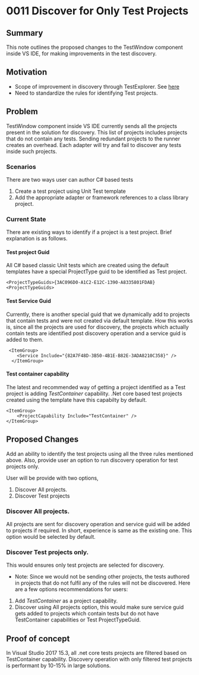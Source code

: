 # 0011 Discover for Only Test Projects

## Summary
This note outlines the proposed changes to the TestWindow component inside VS IDE,
for making improvements in the test discovery.

## Motivation
* Scope of improvement in discovery through TestExplorer. See [here](#Discovery.Proof)
* Need to standardize the rules for identifying Test projects.

## Problem
TestWindow component inside VS IDE currently sends all the projects present in the solution for discovery.
This list of projects includes projects that do not contain any tests.
Sending redundant projects to the runner creates an overhead. Each adapter will try and fail to discover any tests inside such projects.

### Scenarios
There are two ways user can author C# based tests
1. Create a test project using Unit Test template
2. Add the appropriate adapter or framework references to a class library project. 

### Current State
There are existing ways to identify if a project is a test project. Brief explanation is as follows.

#### Test project Guid
All C# based classic Unit tests which are created using the default templates have a special ProjectType guid to be identified as Test project. 
```
<ProjectTypeGuids>{3AC096D0-A1C2-E12C-1390-A8335801FDAB}<ProjectTypeGuids>
```

#### Test Service Guid
Currently, there is another special guid that we dynamically add to projects that contain tests and were not created via default template.
How this works is, since all the projects are used for discovery, the projects which actually contain tests are identified post discovery
operation and a service guid is added to them.

```
 <ItemGroup>		
    <Service Include="{82A7F48D-3B50-4B1E-B82E-3ADA8210C358}" />		
  </ItemGroup>
```

#### Test container capability
The latest and recommended way of getting a project identified as a Test project is adding
*TestContainer* capability.
.Net core based test projects created using the template have this capabilty by default.

```
<ItemGroup>
    <ProjectCapability Include="TestContainer" />
</ItemGroup>
```

## Proposed Changes
Add an ability to identify the test projects using all the three rules mentioned above.
Also, provide user an option to run discovery operation for test projects only.

User will be provide with two options,
1. Discover All projects.
2. Discover Test projects

### Discover All projects.
All projects are sent for discovery operation and service guid will be added to projects if required.
In short, experience is same as the existing one.
This option would be selected by default.

### Discover Test projects only.
This would ensures only test projects are selected for discovery.
* Note: Since we would not be sending other projects, the tests authored in projects that do not fulfil
any of the rules will not be discovered. Here are a few options recommendations for users:
1. Add *TestContainer* as a project capability.
2. Discover using All projects option, this would make sure service guid gets added to projects which contain
tests but do not have TestContainer capabilities or Test ProjectTypeGuid.

## Proof of concept <a name="Discovery.Proof"></a>
In Visual Studio 2017 15.3, all .net core tests projects are filtered based on TestContainer capability.
Discovery operation with only filtered test projects is performant by 10-15% in large solutions.

